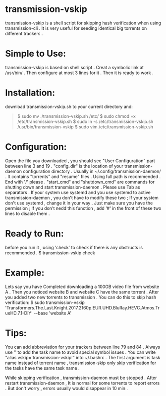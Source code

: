 # transmission-vskip
transmission-vskip is a shell script for skipping hash verification when using transmission-cli . It is very useful for seeding identical big torrents on different trackers .

# Simple to Use:
transmission-vskip is based on shell script . Creat a symbolic link at /usr/bin/ . Then configure at most 3 lines for it . Then it is ready to work .

# Installation:
download transmission-vskip.sh to your current directory and:
> $ sudo mv ./transmission-vskip.sh /etc/
$ sudo chmod +x /etc/transmission-vskip.sh
$ sudo ln -s /etc/transmission-vskip.sh /usr/bin/transmission-vskip
$ sudo vim /etc/transmission-vskip.sh

# Configuration:
Open the file you downloaded , you should see "User Configuration" part between line 3 and 19 .
"config_dir" is the location of your transmission-daemon configuration directory . Usually in ~/.config/transmission-daemon/ .
It contains "torrents" and "resume" files . Using full path is recommended . End with '/' please .
"start_cmd" and "shutdown_cmd" are commands for shutting down and start transmission-daemon . Please use Tab as separators .
If your system use systemd and you use systemd to active transmission-daemon , you don't have to modify these two ;
If your system don't use systemd , change it in your way . Just make sure you have the permission ;
If you don't nedd this function , add '#' in the front of these two lines to disable them .


# Ready to Run:
before you run it , using 'check' to check if there is any obstructs is recommended .
$ transmission-vskip check

# Example:
Lets say you have Completed downloading a 100GB video file from website A . Then you noticed website B and website C have the same torrent . After you added two new torrents to transmission . You can do this to skip hash verification:
$ sudo transmission-vskip 'Transformers.The.Last.Knight.2017.2160p.EUR.UHD.BluRay.HEVC.Atmos.TrueHD.7.1-DiY' --base 'website A'

# Tips:
You can add abbreviation for your trackers between line 79 and 84 .
Always use '' to add the task name to avoid special symbol issues .
You can write "alias vskip='transmission-vskip'" into ~/.bashrc .
The first argument is task name instead of torrent name , transmission-skip only skip verification for the tasks have the same task name .

While skipping verification , transmission-daemon must be stopped . After restart transmission-daemon , It is normal for some torrents to report errors . But don't worry , errors usually would disappear in 10 min .
